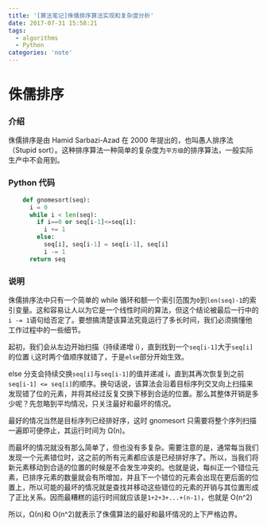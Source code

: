 ```yaml
---
title: '[算法笔记]侏儒排序算法实现和复杂度分析'
date: 2017-07-31 15:58:21
tags:
  - algorithms
  - Python
categories: 'note'
---
```


# 侏儒排序

### 介绍

侏儒排序是由 Hamid Sarbazi-Azad 在 2000 年提出的，也叫愚人排序法（Stupid sort）。这种排序算法一种简单的复杂度为`平方级`的排序算法，一般实际生产中不会用到。

<!--more-->

### Python 代码

```Python
	def gnomesort(seq):
	  i = 0
	  while i < len(seq):
	    if i==0 or seq[i-1]<=seq[i]:
	      i += 1
	    else:
	      seq[i], seq[i-1] = seq[i-1], seq[i]
	      i -= 1
	  return seq
```

### 说明

侏儒排序法中只有一个简单的 while 循环和额一个索引范围为`0`到`len(seq)-1`的索引变量。这和容易让人以为它是一个线性时间的算法，但这个结论被最后一行中的`i -= 1`语句给否定了。要想搞清楚该算法究竟运行了多长时间，我们必须搞懂他工作过程中的一些细节。

起初，我们会从左边开始扫描（持续递增 i），直到找到一个`seq[i-1]`大于`seq[i]`的位置 i,这时两个值顺序就错了，于是`else`部分开始生效。

else 分支会持续交换`seq[i]`与`seq[i-1]`的值并递减 i，直到其再次恢复到之前`seq[i-1] <= seq[i]`的顺序。换句话说，该算法会沿着目标序列交叉向上扫描来发现错了位的元素，并将其经过反复交换下移到合适的位置。那么其整体开销是多少呢？先忽略到平均情况，只关注最好和最坏的情况。

最好的情况当然是目标序列已经排好序，这时 gnomesort 只需要将整个序列扫描一遍即可便停止，其运行时间为 Ω(n)。

而最坏的情况就没有那么简单了，但也没有多复杂。需要注意的是，通常每当我们发现一个元素错位时，这之前的所有元素都应该是已经排好序了。所以，当我们将新元素移动到合适的位置的时候是不会发生冲突的。也就是说，每纠正一个错位元素，已排序元素的数量就会有所增加，并且下一个错位的元素会出现在更后面的位置上，所以可能的最坏的情况就是查找并移动这些错位的元素的开销与其位置形成了正比关系。因而最糟糕的运行时间就应该是`1+2+3+...+(n-1)`，也就是 O(n^2)

所以，Ω(n)和 O(n^2)就表示了侏儒算法的最好和最坏情况的上下严格边界。
